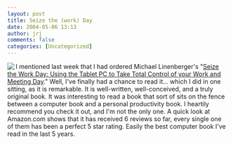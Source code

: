 ```yaml
---
layout: post
title: Seize the (work) Day
date: 2004-05-06 13:13
author: jrj
comments: false
categories: [Uncategorized]
---
```

<a href="http://www.amazon.com/exec/obidos/ASIN/0974930407/jrjcriticaldo-20/002-7458073-6837611?dev-t=mason-wrapper%26camp=2025%26link_code=xm2"><img src="http://archive.jrj.org/SeizeWorkDay.gif" align="left" border="0" /></a>I mentioned last week that I had ordered Michael Linenberger's "<a href="http://www.amazon.com/exec/obidos/ASIN/0974930407/jrjcriticaldo-20/002-7458073-6837611?dev-t=mason-wrapper%26camp=2025%26link_code=xm2">Seize the Work Day: Using the Tablet PC to Take Total Control of your Work and Meeting Day</a>." Well, I've finally had a chance to read it... which I did in one sitting, as it is remarkable. It is well-written, well-conceived, and a truly original book. It was interesting to read a book that sort of sits on the fence between a computer book and a personal productivity book. I heartily recommend you check it out, and I'm not the only one. A quick look at Amazon.com shows that it has received 6 reviews so far, every single one of them has been a perfect 5 star rating. Easily the best computer book I've read in the last 5 years.
